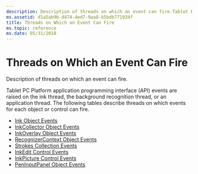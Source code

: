 ```yaml
---
description: Description of threads on which an event can fire.Tablet PC Platform application programming interface (API) events are raised on the ink thread, the background recognition thread, or an application thread.
ms.assetid: d1a5ab9b-d474-4ed7-9aa8-b5bdb771934f
title: Threads on Which an Event Can Fire
ms.topic: reference
ms.date: 05/31/2018
---
```


# Threads on Which an Event Can Fire

Description of threads on which an event can fire.

Tablet PC Platform application programming interface (API) events are raised on the ink thread, the background recognition thread, or an application thread. The following tables describe threads on which events for each object or control can fire.

-   [Ink Object Events](ink-object-events.md)
-   [InkCollector Object Events](inkcollector-object-events.md)
-   [InkOverlay Object Events](inkoverlay-object-events.md)
-   [RecognizerContext Object Events](recognizercontext-object-events.md)
-   [Strokes Collection Events](strokes-collection-events.md)
-   [InkEdit Control Events](inkedit-control-events.md)
-   [InkPicture Control Events](inkpicture-control-events.md)
-   [PenInputPanel Object Events](peninputpanel-object-events.md)

 

 



